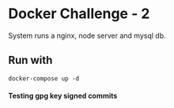 # Docker Challenge - 2

System runs a nginx, node server and mysql db.

## Run with
`docker-compose up -d`

#### Testing gpg key signed commits